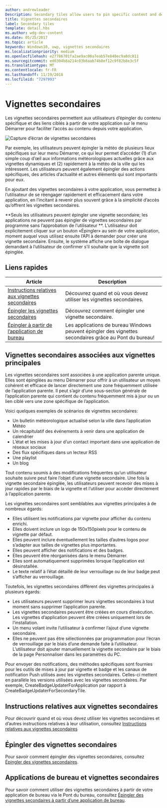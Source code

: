 ```yaml
---
author: andrewleader
Description: Secondary tiles allow users to pin specific content and deep links from your app onto their Start menu, providing easy future access to the content within your app.
title: Vignettes secondaires
label: Secondary tiles
template: detail.hbs
ms.author: wdg-dev-content
ms.date: 05/25/2017
ms.topic: article
keywords: Windows10, uwp, vignettes secondaires
ms.localizationpriority: medium
ms.openlocfilehash: e27786701fa2ae9ac00a7eab57e840ec9a0dc811
ms.sourcegitcommit: ed0304b8a214c03b8aab74b8ef12c9f82b8e3c5f
ms.translationtype: MT
ms.contentlocale: fr-FR
ms.lasthandoff: 11/19/2018
ms.locfileid: "7297993"
---
```

# <a name="secondary-tiles"></a>Vignettes secondaires


Les vignettes secondaires permettent aux utilisateurs d’épingler du contenu spécifique et des liens ciblés à partir de votre application sur le menu Démarrer pour faciliter l’accès au contenu depuis votre application.

![Capture d’écran de vignettes secondaires](images/secondarytiles.png)

Par exemple, les utilisateurs peuvent épingler la météo de plusieurs lieux spécifiques sur leur menu Démarrer, ce qui leur permet d’accéder (1) d’un simple coup d’œil aux informations météorologiques actuelles grâce aux vignettes dynamiques et (2) rapidement à la météo de la ville qui les intéressent. Les utilisateurs peuvent également épingler des actions spécifiques, des articles d’actualité et autres éléments qui sont importants pour eux.

En ajoutant des vignettes secondaires à votre application, vous permettez à l’utilisateur de se réengager rapidement et efficacement dans votre application, en l’incitant à revenir plus souvent grâce à la simplicité d’accès qu’offrent les vignettes secondaires.

**Seuls les utilisateurs peuvent épingler une vignette secondaire; les applications ne peuvent pas épingler de vignettes secondaires par programme sans l’approbation de l’utilisateur **. L’utilisateur doit explicitement cliquer sur un bouton «Épingler» au sein de votre application, moment auquel vous utilisez ensuite l’API à demander pour créer une vignette secondaire. Ensuite, le système affiche une boîte de dialogue demandant à l’utilisateur de confirmer s’il souhaite que la vignette soit épinglée.

## <a name="quick-links"></a>Liens rapides

| Article | Description |
| --- | --- |
| [Instructions relatives aux vignettes secondaires](secondary-tiles-guidance.md) | Découvrez quand et où vous devez utiliser les vignettes secondaires. |
| [Épingler les vignettes secondaires](secondary-tiles-pinning.md) | Découvrez comment épingler une vignette secondaire. |
| [Épingler à partir de l’application de bureau](secondary-tiles-desktop-pinning.md) | Les applications de bureau Windows peuvent épingler des vignettes secondaires grâce au Pont du bureau! |


## <a name="secondary-tiles-in-relation-to-primary-tiles"></a>Vignettes secondaires associées aux vignettes principales

Les vignettes secondaires sont associées à une application parente unique. Elles sont épinglées au menu Démarrer pour offrir à un utilisateur un moyen cohérent et efficace de lancer directement une zone fréquemment utilisée de l’application parente. Il peut s’agir d’une sous-section générale de l’application parente qui contient du contenu fréquemment mis à jour ou un lien ciblé vers une zone spécifique de l’application.

Voici quelques exemples de scénarios de vignettes secondaires:

* Un bulletin météorologique actualisé selon la ville dans l’application Météo
* Un récapitulatif des événements à venir dans une application de calendrier
* L’état et les mises à jour d’un contact important dans une application de réseaux sociaux
* Des flux spécifiques dans un lecteur RSS
* Une playlist
* Un blog

Tout contenu soumis à des modifications fréquentes qu’un utilisateur souhaite suivre peut faire l’objet d’une vignette secondaire. Une fois la vignette secondaire épinglée, les utilisateurs peuvent recevoir des mises à jour rapides par le biais de la vignette et l’utiliser pour accéder directement à l’application parente.

Les vignettes secondaires sont semblables aux vignettes principales à de nombreux égards:

* Elles utilisent les notifications par vignette pour afficher du contenu enrichi.
* Elles doivent inclure un logo de 150x150pixels pour le contenu de vignette par défaut.
* Elles peuvent inclure éventuellement les tailles d’autres logos pour s’adapter aux tailles de vignettes plus importantes.
* Elles peuvent afficher des notifications et des badges.
* Elles peuvent être réorganisées dans le menu Démarrer.
* Elles sont automatiquement supprimées lorsque l’application est désinstallée.
* Le texte relatif à l’état détaillé de leur verrouillage ou de leur badge peut s’afficher au verrouillage.

Toutefois, les vignettes secondaires diffèrent des vignettes principales à plusieurs égards:

* Les utilisateurs peuvent supprimer leurs vignettes secondaires à tout moment sans supprimer l’application parente.
* Les vignettes secondaires peuvent être créées en cours d’exécution. Les vignettes d’application peuvent être créées uniquement lors de l’installation.
* Un menu volant invite l’utilisateur à confirmer l’ajout d’une vignette secondaire.
* Elles ne peuvent pas être sélectionnées par programmation pour l’écran de verrouillage par le biais d’une demande faite à l’utilisateur. L’utilisateur doit ajouter manuellement la vignette secondaire par le biais de la page Personnaliser dans les paramètres du PC.

Pour envoyer des notifications, des méthodes spécifiques sont fournies pour les outils de mises à jour par vignette et badge et les canaux de notification Push utilisés avec les vignettes secondaires. Celles-ci mettent en parallèle les versions utilisées avec les vignettes secondaires. Par exemple, CreateBadgeUpdaterForApplication par rapport à CreateBadgeUpdaterForSecondaryTile.


## <a name="guidance-on-secondary-tiles"></a>Instructions relatives aux vignettes secondaires
Pour découvrir quand et où vous devez utiliser les vignettes secondaires et d’autres instructions relatives à leur utilisation, consultez [Instructions relatives aux vignettes secondaires](secondary-tiles-guidance.md)


## <a name="pinning-secondary-tiles"></a>Épingler des vignettes secondaires
Pour savoir comment épingler des vignettes secondaires, consultez [Épingler des vignettes secondaires](secondary-tiles-pinning.md).


## <a name="desktop-applications-and-secondary-tiles"></a>Applications de bureau et vignettes secondaires
Pour savoir comment utiliser des vignettes secondaires à partir de votre application de bureau via le Pont du bureau, consultez [Épingler des vignettes secondaires à partir d’une application de bureau](secondary-tiles-desktop-pinning.md).
